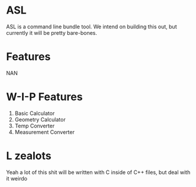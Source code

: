 # ASL
ASL is a command line bundle tool. We intend on building this out, but currently it will be pretty bare-bones.
# Features 
NAN
# W-I-P Features
1. Basic Calculator
2. Geometry Calculator
3. Temp Converter
4. Measurement Converter
# L zealots
Yeah a lot of this shit will be written with C inside of C++ files, but deal with it weirdo
